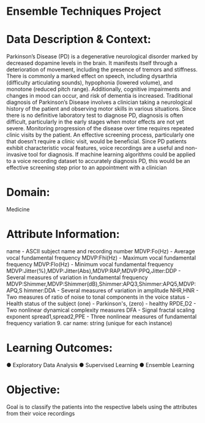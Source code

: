 # Ensemble Techniques Project

# Data Description & Context:
Parkinson’s Disease (PD) is a degenerative neurological disorder marked by
decreased dopamine levels in the brain. It manifests itself through a deterioration
of movement, including the presence of tremors and stiffness. There is commonly
a marked effect on speech, including dysarthria (difficulty articulating sounds),
hypophonia (lowered volume), and monotone (reduced pitch range). Additionally,
cognitive impairments and changes in mood can occur, and risk of dementia is
increased.
Traditional diagnosis of Parkinson’s Disease involves a clinician taking a
neurological history of the patient and observing motor skills in various situations.
Since there is no definitive laboratory test to diagnose PD, diagnosis is often
difficult, particularly in the early stages when motor effects are not yet severe.
Monitoring progression of the disease over time requires repeated clinic visits by
the patient. An effective screening process, particularly one that doesn’t require a
clinic visit, would be beneficial. Since PD patients exhibit characteristic vocal
features, voice recordings are a useful and non-invasive tool for diagnosis. If
machine learning algorithms could be applied to a voice recording dataset to
accurately diagnosis PD, this would be an effective screening step prior to an
appointment with a clinician
# Domain:
Medicine
# Attribute Information:
name - ASCII subject name and recording number
MDVP:Fo(Hz) - Average vocal fundamental frequency
MDVP:Fhi(Hz) - Maximum vocal fundamental frequency
MDVP:Flo(Hz) - Minimum vocal fundamental frequency
MDVP:Jitter(%),MDVP:Jitter(Abs),MDVP:RAP,MDVP:PPQ,Jitter:DDP - Several
measures of variation in fundamental frequency
MDVP:Shimmer,MDVP:Shimmer(dB),Shimmer:APQ3,Shimmer:APQ5,MDVP:APQ,S
himmer:DDA - Several measures of variation in amplitude
NHR,HNR - Two measures of ratio of noise to tonal components in the voice
status - Health status of the subject (one) - Parkinson's, (zero) - healthy
RPDE,D2 - Two nonlinear dynamical complexity measures
DFA - Signal fractal scaling exponent
spread1,spread2,PPE - Three nonlinear measures of fundamental frequency
variation 9. car name: string (unique for each instance)
# Learning Outcomes:
● Exploratory Data Analysis
● Supervised Learning
● Ensemble Learning
# Objective:
Goal is to classify the patients into the respective labels using the attributes from
their voice recordings

